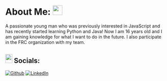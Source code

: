 # About Me: </a><img src="https://c.tenor.com/sOD7bCwbGD0AAAAC/tenor.gif" width=30>

A passionate young man who was previously interested in JavaScript and has recently started learning Python and Java!
Now I am 16 years old and I am gaining knowledge for what I want to do in the future. I also participate in the FRC organization with my team.

## <img width="22" height="28" src="https://media.tenor.com/YtcPbWzdd7UAAAAi/levi-wipe.gif"/> Socials:
<p align="left"><a 
href="https://github.com/FurkanOzbilge" target="_blank"><img alt="Github" 
src="https://img.shields.io/badge/GitHub-%2312100E.svg?&style=for-the-badge&logo=Github&logoColor=white" /></a> <a 
href="https://www.linkedin.com/in/furkan-ege-%C3%B6zbilge-247661296/" target="_blank"><img alt="LinkedIn" 
src="https://img.shields.io/badge/linkedin-%2312100E.svg?&style=for-the-badge&logo=linkedin&logoColor=blue" /></a> <a 
 /></a> 
</p>
